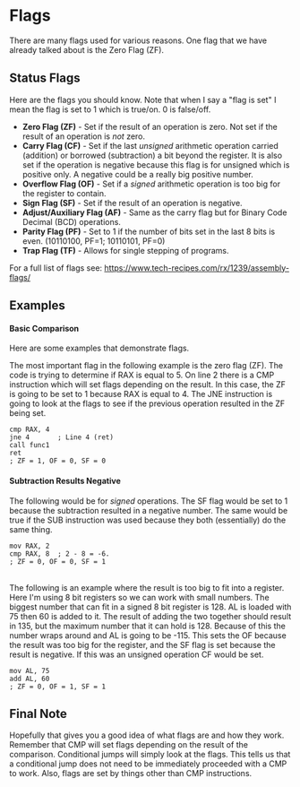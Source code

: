 # Flags
There are many flags used for various reasons. One flag that we have already talked about is the Zero Flag (ZF).

## Status Flags
Here are the flags you should know. Note that when I say a "flag is set" I mean the flag is set to 1 which is true/on. 0 is false/off.
* **Zero Flag (ZF)** - Set if the result of an operation is zero. Not set if the result of an operation is *not* zero.
* **Carry Flag (CF)** - Set if the last *unsigned* arithmetic operation carried (addition) or borrowed (subtraction) a bit beyond the register. It is also set if the operation is negative because this flag is for unsigned which is positive only. A negative could be a really big positive number.
* **Overflow Flag (OF)** - Set if a *signed* arithmetic operation is too big for the register to contain.
* **Sign Flag (SF)** - Set if the result of an operation is negative.
* **Adjust/Auxiliary Flag (AF)** - Same as the carry flag but for Binary Code Decimal (BCD) operations.
* **Parity Flag (PF)** - Set to 1 if the number of bits set in the last 8 bits is even. (10110100, PF=1; 10110101, PF=0)
* **Trap Flag (TF)** - Allows for single stepping of programs.

For a full list of flags see: https://www.tech-recipes.com/rx/1239/assembly-flags/

## Examples
#### Basic Comparison
Here are some examples that demonstrate flags.

The most important flag in the following example is the zero flag (ZF). The code is trying to determine if RAX is equal to 5. On line 2 there is a CMP instruction which will set flags depending on the result. In this case, the ZF is going to be set to 1 because RAX is equal to 4. The JNE instruction is going to look at the flags to see if the previous operation resulted in the ZF being set.
```assembly
cmp RAX, 4
jne 4       ; Line 4 (ret)
call func1
ret
; ZF = 1, OF = 0, SF = 0
```

#### Subtraction Results Negative
The following would be for *signed* operations. The SF flag would be set to 1 because the subtraction resulted in a negative number. The same would be true if the SUB instruction was used because they both (essentially) do the same thing.
```assembly
mov RAX, 2
cmp RAX, 8  ; 2 - 8 = -6.
; ZF = 0, OF = 0, SF = 1
```
<br />
The following is an example where the result is too big to fit into a register. Here I'm using 8 bit registers so we can work with small numbers. The biggest number that can fit in a signed 8 bit register is 128. AL is loaded with 75 then 60 is added to it. The result of adding the two together should result in 135, but the maximum number that it can hold is 128. Because of this the number wraps around and AL is going to be -115. This sets the OF because the result was too big for the register, and the SF flag is set because the result is negative. If this was an unsigned operation CF would be set.

```assembly
mov AL, 75
add AL, 60
; ZF = 0, OF = 1, SF = 1
```

## Final Note
Hopefully that gives you a good idea of what flags are and how they work. Remember that CMP will set flags depending on the result of the comparison. Conditional jumps will simply look at the flags. This tells us that a conditional jump does not need to be immediately proceeded with a CMP to work. Also, flags are set by things other than CMP instructions.